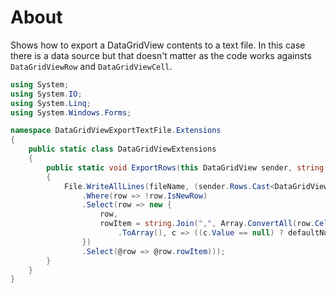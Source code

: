 ﻿# About

Shows how to export a DataGridView contents to a text file. In this case there is a data source but that doesn't matter as the code works againsts `DataGridViewRow` and `DataGridViewCell`.

```csharp
using System;
using System.IO;
using System.Linq;
using System.Windows.Forms;

namespace DataGridViewExportTextFile.Extensions
{
    public static class DataGridViewExtensions
    {
        public static void ExportRows(this DataGridView sender, string fileName, string defaultNullValue = "(empty)")
        {
            File.WriteAllLines(fileName, (sender.Rows.Cast<DataGridViewRow>()
                .Where(row => !row.IsNewRow)
                .Select(row => new {
                    row,
                    rowItem = string.Join(",", Array.ConvertAll(row.Cells.Cast<DataGridViewCell>()
                        .ToArray(), c => ((c.Value == null) ? defaultNullValue : c.Value.ToString())))
                })
                .Select(@row => @row.rowItem)));
        }
    }
}

```